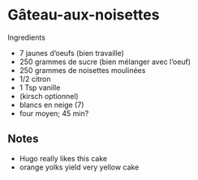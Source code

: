 # Gâteau-aux-noisettes

Ingredients

* 7 jaunes d’oeufs \(bien travaille\)
* 250 grammes de sucre \(bien mélanger avec l’oeuf\)
* 250 grammes de noisettes moulinées
* 1/2 citron
* 1 Tsp vanille
* \(kirsch optionnel\)
* blancs en neige \(7\)
* four moyen; 45 min?

## Notes

* Hugo really likes this cake
* orange yolks yield very yellow cake

